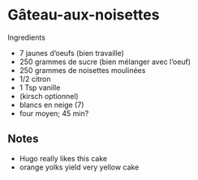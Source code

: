 # Gâteau-aux-noisettes

Ingredients

* 7 jaunes d’oeufs \(bien travaille\)
* 250 grammes de sucre \(bien mélanger avec l’oeuf\)
* 250 grammes de noisettes moulinées
* 1/2 citron
* 1 Tsp vanille
* \(kirsch optionnel\)
* blancs en neige \(7\)
* four moyen; 45 min?

## Notes

* Hugo really likes this cake
* orange yolks yield very yellow cake

